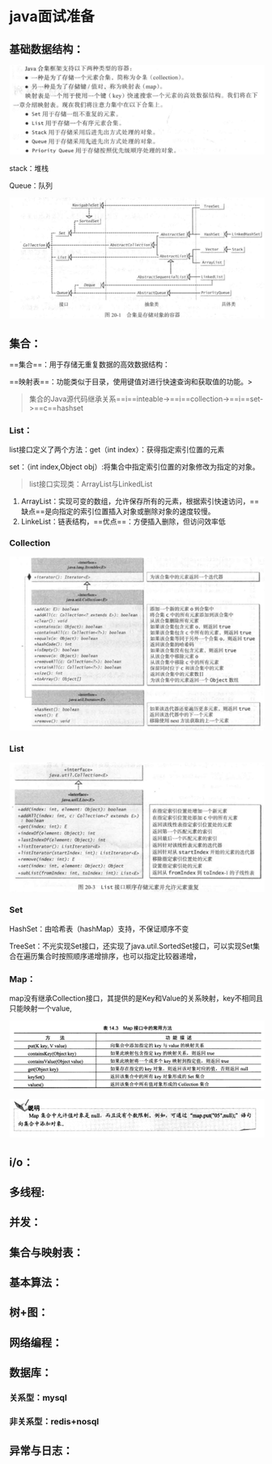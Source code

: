 # java面试准备

## 基础数据结构：

![image-20200825135638735](Java面试准备图片\image-20200825135638735.png)

stack：堆栈

Queue：队列

![image-20200825135835842](Java面试准备图片\image-20200825135835842.png)



## 集合：

==集合==：用于存储无重复数据的高效数据结构：

==映射表==：功能类似于目录，使用键值对进行快速查询和获取值的功能。>

> 集合的Java源代码继承关系==i==inteable->==i==collection->==i==set->==c==hashset
>
> 

### List：

list接口定义了两个方法：get（int index）：获得指定索引位置的元素

set：（int index,Object obj）:将集合中指定索引位置的对象修改为指定的对象。

> list接口实现类：ArrayList与LinkedList

1. ArrayList：实现可变的数组，允许保存所有的元素，根据索引快速访问，==缺点==是向指定的索引位置插入对象或删除对象的速度较慢。
2. LinkeList：链表结构，==优点==：方便插入删除，但访问效率低

### Collection

![image-20200825141031848](Java面试准备图片\image-20200825141031848.png)

### List

![image-20200825155403649](Java面试准备图片\image-20200825155403649.png)



### Set

HashSet：由哈希表（hashMap）支持，不保证顺序不变

TreeSet：不光实现Set接口，还实现了java.util.SortedSet接口，可以实现Set集合在遍历集合时按照顺序递增排序，也可以指定比较器递增，

### Map：

map没有继承Collection接口，其提供的是Key和Value的关系映射，key不相同且只能映射一个value,

![image-20200901185720347](Java面试准备图片\image-20200901185720347.png)

![image-20200901190258646](Java面试准备图片\image-20200901190258646.png)



## i/o：

## 多线程:

## 并发：

## 集合与映射表：

## 基本算法：

## 树+图：

## 网络编程：

## 数据库：

### 关系型：mysql

### 非关系型：redis+nosql

## 异常与日志：

